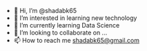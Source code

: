 - 👋 Hi, I’m @shadabk65
- 👀 I’m interested in learning new technology
- 🌱 I’m currently learning Data Science
- 💞️ I’m looking to collaborate on ...
- 📫 How to reach me shadabk65@gmail.com

<!---
shadabk65/shadabk65 is a ✨ special ✨ repository because its `README.md` (this file) appears on your GitHub profile.
You can click the Preview link to take a look at your changes.
--->
